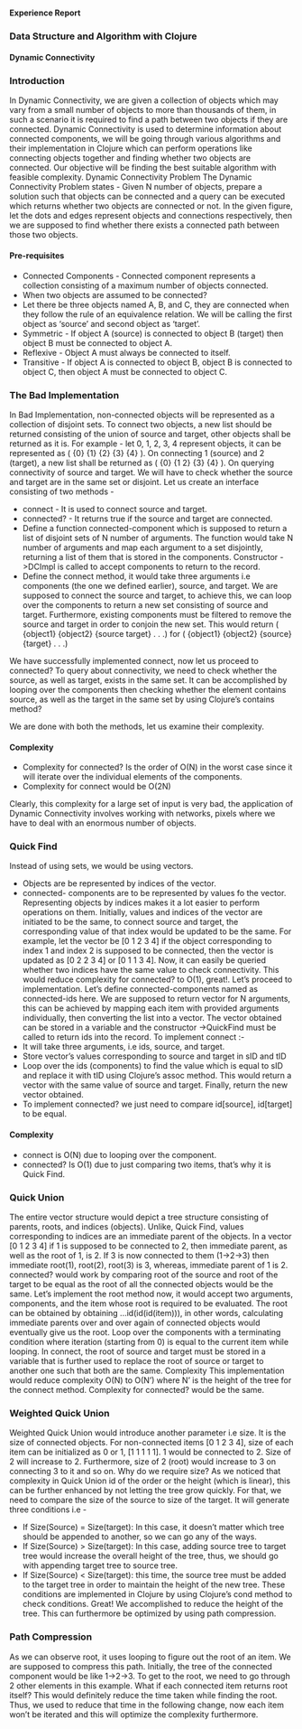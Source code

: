 #### Experience Report
### Data Structure and Algorithm with Clojure
#### Dynamic Connectivity



### Introduction
In Dynamic Connectivity, we are given a collection of objects which may vary from a small number of objects to more than thousands of them, in such a scenario it is required to find a path between two objects if they are connected. Dynamic Connectivity is used to determine information about connected components, we will be going through various algorithms and their implementation in Clojure which can perform operations like connecting objects together and finding whether two objects are connected. Our objective will be finding the best suitable algorithm with feasible complexity.
Dynamic Connectivity Problem
The Dynamic Connectivity Problem states - Given N number of objects, prepare a solution such that objects can be connected and a query can be executed which returns whether two objects are connected or not. In the given figure, let the dots and edges represent objects and connections respectively, then we are supposed to find whether there exists a connected path between those two objects.

#### Pre-requisites
- Connected Components - Connected component represents a collection consisting of a maximum number of objects connected. 
- When two objects are assumed to be connected? 
- Let there be three objects named A, B, and C, they are connected when they follow the rule of an equivalence relation. We will be calling the first object as ‘source’ and second object as ‘target’.
- Symmetric - If object A (source) is connected to object B (target) then object B must be connected to object A.
- Reflexive - Object A must always be connected to itself.
- Transitive - If object A is connected to object B, object B is connected to object C, then object A must be connected to object C.

### The Bad Implementation
In Bad Implementation, non-connected objects will be represented as a collection of disjoint sets. To connect two objects, a new list should be returned consisting of the union of source and target, other objects shall be returned as it is. For example -  let 0, 1, 2, 3, 4 represent objects, it can be represented as ( {0} {1} {2} {3} {4} ). On connecting 1 (source) and 2 (target), a new list shall be returned as ( {0} {1 2} {3} {4} ).  On querying connectivity of source and target. We will have to check whether the source and target are in the same set or disjoint.
Let us create an interface consisting of two methods -
- connect - It is used to connect source and target.
- connected? - It returns true if the source and target are connected.
- Define a function connected-component which is supposed to return a list of disjoint sets of N number of arguments. The function would take N number of arguments and map each argument to a set disjointly, returning a list of them that is stored in the components. Constructor ->DCImpl is called to accept components to return to the record.
- Define the connect method, it would take three arguments i.e components (the one we defined earlier), source, and target. We are supposed to connect the source and target, to achieve this, we can loop over the components to return a new set consisting of source and target. Furthermore, existing components must be filtered to remove the source and target in order to conjoin the new set. This would return   ( {object1} {object2} {source target} . . .) for ( {object1} {object2} {source} {target} . . .)



We have successfully implemented connect, now let us proceed to connected?
To query about connectivity, we need to check whether the source, as well as target, exists in the same set. It can be accomplished by looping over the components then checking whether the element contains source, as well as the target in the same set by using Clojure’s contains method? 

We are done with both the methods, let us examine their complexity.

#### Complexity
- Complexity for connected? Is the order of O(N) in the worst case since it will iterate over the individual elements of the components.
- Complexity for connect would be O(2N)

Clearly, this complexity for a large set of input is very bad, the application of  Dynamic Connectivity involves working with networks, pixels where we have to deal with an enormous number of objects.
### Quick Find

Instead of using sets, we would be using vectors. 
- Objects are be represented by indices of the vector.
- connected- components are to be represented by values fo the vector. 
Representing objects by indices makes it a lot easier to perform operations on them. Initially, values and indices of the vector are initiated to be the same, to connect source and target, the corresponding value of that index would be updated to be the same. For example, let the vector be [0 1 2 3 4] if the object corresponding to index 1 and index 2 is supposed to be connected, then the vector is updated as [0 2 2 3 4] or [0 1 1 3 4]. 
Now, it can easily be queried whether two indices have the same value to check connectivity. This would reduce complexity for connected? to O(1), great!. Let’s proceed to implementation.
Let’s define connected-components named as connected-ids here. We are supposed to return vector for N arguments, this can be achieved by mapping each item with provided arguments individually, then converting the list into a vector. The vector obtained can be stored in a variable and the constructor ->QuickFind must be called to return ids into the record.
To implement connect :-
- It will take three arguments, i.e ids, source, and target.
- Store vector’s values corresponding to source and target in sID and tID
- Loop over the ids (components) to find the value which is equal to sID and replace it with tID using Clojure’s assoc method. This would return a vector with the same value of source and target. Finally, return the new vector obtained.
- To implement connected? we  just need to compare id[source], id[target] to be equal.
#### Complexity
- connect is O(N) due to looping over the component.
- connected? Is O(1) due to just comparing two items, that’s why it is Quick Find.


### Quick Union
The entire vector structure would depict a tree structure consisting of parents, roots, and indices (objects).
Unlike, Quick Find, values corresponding to indices are an immediate parent of the objects. In a vector [0 1 2 3 4] if 1 is supposed to be connected to 2, then immediate parent, as well as the root of 1, is 2. If 3 is now connected to them (1->2->3) then immediate root(1), root(2), root(3) is 3, whereas, immediate parent of 1 is 2.
connected?  would work by comparing root of the source and root of the target to be equal as the root of all the connected objects would be the same.
Let’s implement the root method now, it would accept two arguments, components, and the item whose root is required to be evaluated. The root can be obtained by obtaining ...id(id(id(item))), in other words, calculating immediate parents over and over again of connected objects would eventually give us the root. Loop over the components with a terminating condition where iteration (starting from 0) is equal to the current item while looping.
In connect, the root of source and target must be stored in a variable that is further used to replace the root of source or target to another one such that both are the same.
Complexity
This implementation would reduce complexity O(N) to O(N’) where N’ is the height of the tree for the connect method. Complexity for connected? would be the same.


### Weighted Quick Union
Weighted Quick Union would introduce another parameter i.e size. It is the size of connected objects. For non-connected items [0 1 2 3 4],  size of each item can be initialized as 0 or 1, [1 1 1 1 1]. 1 would be connected to 2. Size of 2 will increase to 2. Furthermore, size of 2 (root) would increase to 3 on connecting 3 to it and so on.
Why do we require size? As we noticed that complexity in Quick Union id of the order or the height (which is linear), this can be further enhanced by not letting the tree grow quickly. For that, we need to compare the size of the source to size of the target. It will generate three conditions i.e - 
- If Size(Source) = Size(target): In this case, it doesn’t matter which tree should be appended to another, so we can go any of the ways.
- If Size(Source) > Size(target): In this case, adding source tree to target tree would increase the overall height of the tree, thus, we should go with appending target tree to source tree.
- If Size(Source) < Size(target): this time, the source tree must be added to the target tree in order to maintain the height of the new tree.
 These conditions are implemented in Clojure by using Clojure’s cond method to check conditions. Great! We accomplished to reduce the height of the tree.
This can furthermore be optimized by using path compression.

### Path Compression
As we can observe root, it uses looping to figure out the root of an item. We are supposed to compress this path. Initially, the tree of the connected component would be like 1->2->3. To get to the root, we need to go through 2 other elements in this example. What if each connected item returns root itself? This would definitely reduce the time taken while finding the root. Thus, we used to reduce that time in the following change, now each item won’t be iterated and this will optimize the complexity furthermore.

